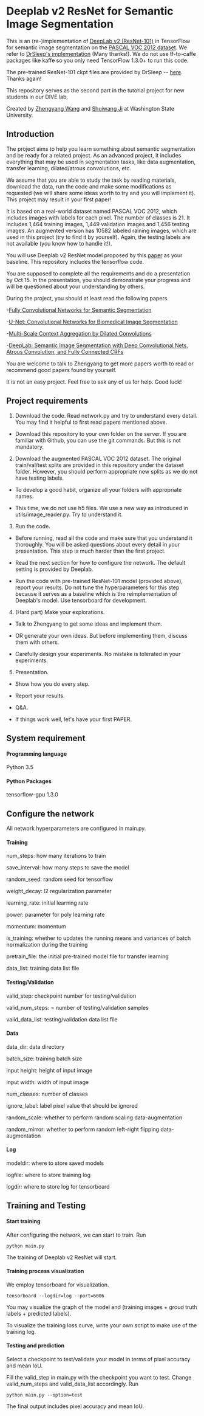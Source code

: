 # Deeplab v2 ResNet for Semantic Image Segmentation

This is an (re-)implementation of [DeepLab v2 (ResNet-101)](http://liangchiehchen.com/projects/DeepLabv2_resnet.html) in TensorFlow for semantic image segmentation on the [PASCAL VOC 2012 dataset](http://host.robots.ox.ac.uk/pascal/VOC/). We refer to [DrSleep's implementation](https://github.com/DrSleep/tensorflow-deeplab-resnet) (Many thanks!). We do not use tf-to-caffe packages like kaffe so you only need TensorFlow 1.3.0+ to run this code.

The pre-trained ResNet-101 ckpt files are provided by DrSleep -- [here](https://drive.google.com/drive/folders/0B_rootXHuswsZ0E4Mjh1ZU5xZVU). Thanks again!

This repository serves as the second part in the tutorial project for new students in our DIVE lab.

Created by [Zhengyang Wang](http://www.eecs.wsu.edu/~zwang6/) and [Shuiwang Ji](http://www.eecs.wsu.edu/~sji/) at Washington State University.

## Introduction

The project aims to help you learn something about semantic segmentation and be ready for a related project. As an advanced project, it includes everything that may be used in segmentation tasks, like data augmentation, transfer learning, dilated/atrous convolutions, etc.

We assume that you are able to study the task by reading materials, download the data, run the code and make some modifications as requested (we will share some ideas worth to try and you will implement it). This project may result in your first paper!

It is based on a real-world dataset named PASCAL VOC 2012, which includes images with labels for each pixel. The number of classes is 21. It includes 1,464 training images, 1,449 validation images and 1,456 testing images. An augmented version has 10582 labeled raining images, which are used in this project (try to find it by yourself). Again, the testing labels are not available (you know how to handle it!).

You will use Deeplab v2 ResNet model proposed by this [paper](https://arxiv.org/abs/1606.00915) as your baseline. This repository includes the tensorflow code.

You are supposed to complete all the requirements and do a presentation by Oct 15. In the presentation, you should demonstrate your progress and will be questioned about your understanding by others.

During the project, you should at least read the following papers.

-[Fully Convolutional Networks for Semantic Segmentation](https://arxiv.org/abs/1411.4038)

-[U-Net: Convolutional Networks for Biomedical Image Segmentation](https://arxiv.org/abs/1505.04597)

-[Multi-Scale Context Aggregation by Dilated Convolutions](https://arxiv.org/abs/1511.07122)

-[DeepLab: Semantic Image Segmentation with Deep Convolutional Nets, Atrous Convolution, and Fully Connected CRFs](https://arxiv.org/abs/1606.00915)

You are welcome to talk to Zhengyang to get more papers worth to read or recommend good papers found by yourself.

It is not an easy project. Feel free to ask any of us for help. Good luck!

## Project requirements

1. Download the code. Read network.py and try to understand every detail. You may find it helpful to first read papers mentioned above.

- Download this repository to your own folder on the server. If you are familiar with Github, you can use the git commands. But this is not mandatory.

2. Download the augmented PASCAL VOC 2012 dataset. The original train/val/test splits are provided in this repository under the dataset folder. However, you should perform appropriate new splits as we do not have testing labels.

- To develop a good habit, organize all your folders with appropriate names.

- This time, we do not use h5 files. We use a new way as introduced in utils/image_reader.py. Try to understand it.

3. Run the code.

- Before running, read all the code and make sure that you understand it thoroughly. You will be asked questions about every detail in your presentation. This step is much harder than the first project.

- Read the next section for how to configure the network. The default setting is provided by Deeplab.

- Run the code with pre-trained ResNet-101 model (provided above), report your results. Do not tune the hyperparameters for this step because it serves as a baseline which is the reimplementation of Deeplab's model. Use tensorboard for development. 

4. (Hard part) Make your explorations.

- Talk to Zhengyang to get some ideas and implement them.

- OR generate your own ideas. But before implementing them, discuss them with others.

- Carefully design your experiments. No mistake is tolerated in your experiments.

5. Presentation.

- Show how you do every step.

- Report your results.

- Q&A.

- If things work well, let's have your first PAPER.

## System requirement

#### Programming language
Python 3.5

#### Python Packages
tensorflow-gpu 1.3.0

## Configure the network

All network hyperparameters are configured in main.py.

#### Training

num_steps: how many iterations to train

save_interval: how many steps to save the model

random_seed: random seed for tensorflow

weight_decay: l2 regularization parameter

learning_rate: initial learning rate

power: parameter for poly learning rate

momentum: momentum

is_training: whether to updates the running means and variances of batch normalization during the training

pretrain_file: the initial pre-trained model file for transfer learning

data_list: training data list file

#### Testing/Validation

valid_step: checkpoint number for testing/validation

valid_num_steps: = number of testing/validation samples

valid_data_list: testing/validation data list file

#### Data

data_dir: data directory

batch_size: training batch size

input height: height of input image

input width: width of input image

num_classes: number of classes

ignore_label: label pixel value that should be ignored

random_scale: whether to perform random scaling data-augmentation

random_mirror: whether to perform random left-right flipping data-augmentation

#### Log

modeldir: where to store saved models

logfile: where to store training log

logdir: where to store log for tensorboard

## Training and Testing

#### Start training

After configuring the network, we can start to train. Run
```
python main.py
```
The training of Deeplab v2 ResNet will start.

#### Training process visualization

We employ tensorboard for visualization.

```
tensorboard --logdir=log --port=6006
```

You may visualize the graph of the model and (training images + groud truth labels + predicted labels).

To visualize the training loss curve, write your own script to make use of the training log.

#### Testing and prediction

Select a checkpoint to test/validate your model in terms of pixel accuracy and mean IoU.

Fill the valid_step in main.py with the checkpoint you want to test. Change valid_num_steps and valid_data_list accordingly. Run

```
python main.py --option=test
```

The final output includes pixel accuracy and mean IoU.
